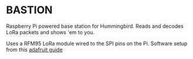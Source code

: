 # BASTION

Raspberry Pi powered base station for Hummingbird.
Reads and decodes LoRa packets and shows 'em to you.

Uses a RFM95 LoRa module wired to the SPI pins on the Pi. Software setup from this [adafruit guide](https://learn.adafruit.com/lora-and-lorawan-radio-for-raspberry-pi/overview)


